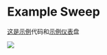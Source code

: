 # Example Sweep

[这是示例](https://wandb.ai/carey/pytorch-cnn-fashion/sweeps/v8dil26q)代码和[示例仪表](https://github.com/wandb/examples/tree/master/examples/pytorch/pytorch-cnn-fashion)盘  
  


![](https://gblobscdn.gitbook.com/assets%2F-Lqya5RvLedGEWPhtkjU%2F-M2ozdv9ejcFCpi4oTIn%2F-M2p9P60phf0J95oMIXp%2Fdemo%20-%20sweep%20dash.png?alt=media&token=c8aa1930-8ac5-409e-843b-30c4db216d1f)

